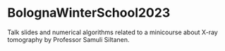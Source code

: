 # BolognaWinterSchool2023
Talk slides and numerical algorithms related to a minicourse about X-ray tomography by Professor Samuli Siltanen.
